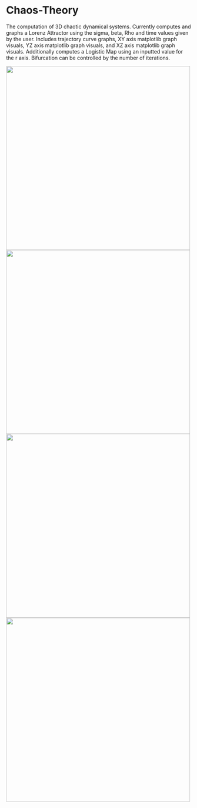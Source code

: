 # Chaos-Theory
The computation of 3D chaotic dynamical systems.
Currently computes and graphs a Lorenz Attractor using the sigma, beta, Rho and time values given by the user. Includes trajectory curve graphs, XY axis matplotlib graph visuals, YZ axis matplotlib graph visuals, and XZ axis matplotlib graph visuals.
Additionally computes a Logistic Map using an inputted value for the r axis. Bifurcation can be controlled by the number of iterations.

<img width="500px" src="https://github.com/DorsaRoh/Chaos-Theory/blob/main/default3DComputations/XYZPlanes.png">
<img width="500px" src="https://github.com/DorsaRoh/Chaos-Theory/blob/main/default3DComputations/LorenzAttractor.png">
<img width="500px" src="https://github.com/DorsaRoh/Chaos-Theory/blob/main/default3DComputations/LogisticMap.png">
<img width="500px" src="https://github.com/DorsaRoh/Chaos-Theory/blob/main/default3DComputations/xyzLorenzAttractors.png">

